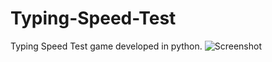 # Typing-Speed-Test
Typing Speed Test game developed in python.
![Screenshot](https://octodex.github.com/images/yaktocat.png)
